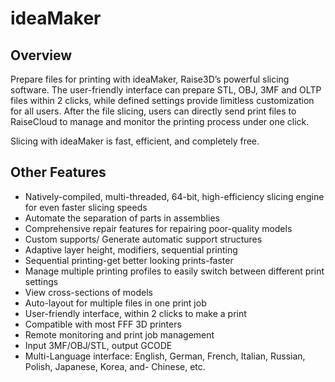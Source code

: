 ﻿# ideaMaker

## Overview

Prepare files for printing with ideaMaker, Raise3D’s powerful slicing software. The user-friendly interface can prepare STL, OBJ, 3MF and OLTP files within 2 clicks, while defined settings provide limitless customization for all users. After the file slicing, users can directly send print files to RaiseCloud to manage and monitor the printing process under one click.

Slicing with ideaMaker is fast, efficient, and completely free.

## Other Features
- Natively-compiled, multi-threaded, 64-bit, high-efficiency slicing engine for even faster slicing speeds
- Automate the separation of parts in assemblies
- Comprehensive repair features for repairing poor-quality models
- Custom supports/ Generate automatic support structures
- Adaptive layer height, modifiers, sequential printing
- Sequential printing-get better looking prints-faster
- Manage multiple printing profiles to easily switch between different print settings
- View cross-sections of models
- Auto-layout for multiple files in one print job
- User-friendly interface, within 2 clicks to make a print
- Compatible with most FFF 3D printers
- Remote monitoring and print job management
- Input 3MF/OBJ/STL, output GCODE
- Multi-Language interface: English, German, French, Italian, Russian, Polish, Japanese, Korea, and- Chinese, etc.

